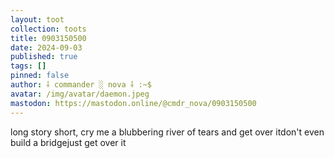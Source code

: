 ```yaml
---
layout: toot
collection: toots
title: 0903150500
date: 2024-09-03
published: true
tags: []
pinned: false
author: ⸸ commander ░ nova ⸸ :~$
avatar: /img/avatar/daemon.jpeg
mastodon: https://mastodon.online/@cmdr_nova/0903150500
---
```


long story short, cry me a blubbering river of tears and get over itdon't even build a bridgejust get over it
